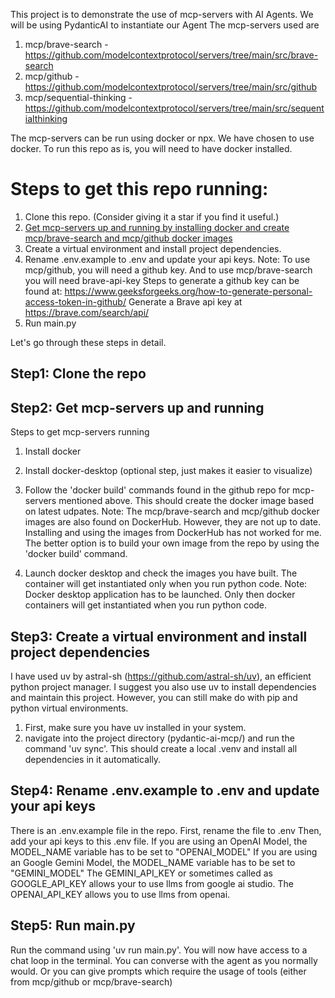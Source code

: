 This project is to demonstrate the use of mcp-servers with AI Agents. 
We will be using PydanticAI to instantiate our Agent
The mcp-servers used are
1. mcp/brave-search  - https://github.com/modelcontextprotocol/servers/tree/main/src/brave-search
2. mcp/github - https://github.com/modelcontextprotocol/servers/tree/main/src/github
3. mcp/sequential-thinking - https://github.com/modelcontextprotocol/servers/tree/main/src/sequentialthinking

The mcp-servers can be run using docker or npx. We have chosen to use docker.
To run this repo as is, you will need to have docker installed. 

# Steps to get this repo running:
1. Clone this repo. (Consider giving it a star if you find it useful.)
2. [Get mcp-servers up and running by installing docker and create mcp/brave-search and mcp/github docker images](/pydanticai/pydantic-ai-mcp#step2-get-mcp-servers-up-and-running)
3. Create a virtual environment and install project dependencies.
4. Rename .env.example to .env and update your api keys. 
Note: To use mcp/github, you will need a github key. And to use mcp/brave-search you will need brave-api-key
Steps to generate a github key can be found at: https://www.geeksforgeeks.org/how-to-generate-personal-access-token-in-github/
Generate a Brave api key at https://brave.com/search/api/
5. Run main.py

Let's go through these steps in detail.
## Step1: Clone the repo

## Step2: Get mcp-servers up and running
Steps to get mcp-servers running
1. Install docker
2. Install docker-desktop (optional step, just makes it easier to visualize)
3. Follow the 'docker build' commands found in the github repo for mcp-servers mentioned above. This should create the docker image based on latest udpates. 
Note: The mcp/brave-search and mcp/github docker images are also found on DockerHub.
However, they are not up to date. Installing and using the images from DockerHub has not worked for me. 
The better option is to build your own image from the repo by using the 'docker build' command.

4. Launch docker desktop and check the images you have built. The container will get instantiated only when you run python code.
Note: Docker desktop application has to be launched. Only then docker containers will get instantiated when you run python code.

## Step3: Create a virtual environment and install project dependencies
I have used uv by astral-sh (https://github.com/astral-sh/uv), an efficient python project manager.
I suggest you also use uv to install dependencies and maintain this project. However, you can still make do with pip and python virtual environments.

1. First, make sure you have uv installed in your system.
2. navigate into the project directory (pydantic-ai-mcp/) and run the command 'uv sync'.
This should create a local .venv and install all dependencies in it automatically.

## Step4: Rename .env.example to .env and update your api keys
There is an .env.example file in the repo. First, rename the file to .env
Then, add your api keys to this .env file.
If you are using an OpenAI Model, the MODEL_NAME variable has to be set to "OPENAI_MODEL"
If you are using an Google Gemini Model, the MODEL_NAME variable has to be set to "GEMINI_MODEL"
The GEMINI_API_KEY or sometimes called as GOOGLE_API_KEY allows your to use llms from google ai studio.
The OPENAI_API_KEY allows you to use llms from openai.

## Step5: Run main.py
Run the command using 'uv run main.py'. You will now have access to a chat loop in the terminal.
You can converse with the agent as you normally would. Or you can give prompts which require the usage of tools (either from mcp/github or mcp/brave-search)








